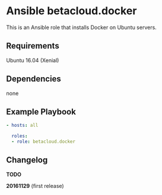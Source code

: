 # Ansible betacloud.docker

This is an Ansible role that installs Docker on Ubuntu servers.

Requirements
------------

Ubuntu 16.04 (Xenial)

Dependencies
------------

none

Example Playbook
----------------

```yml
- hosts: all

  roles:
  - role: betacloud.docker

```

Changelog
---------

**TODO**

**20161129** (first release)
